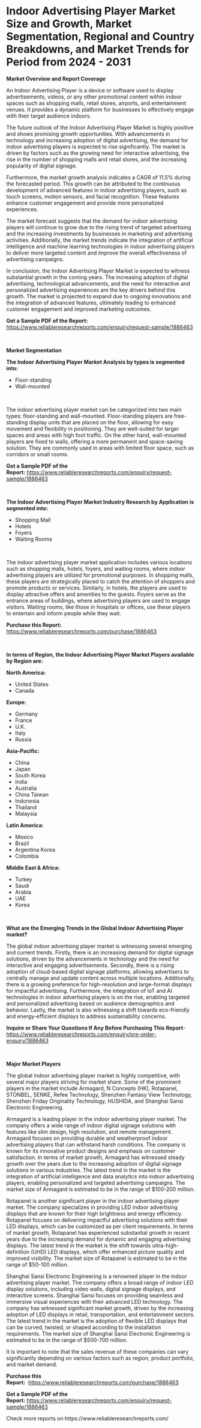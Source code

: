 <p><h1>Indoor Advertising Player Market Size and Growth, Market Segmentation, Regional and Country Breakdowns, and Market Trends for Period from 2024 -  2031</h1></p><p><strong>Market Overview and Report Coverage</strong></p>
<p><p>An Indoor Advertising Player is a device or software used to display advertisements, videos, or any other promotional content within indoor spaces such as shopping malls, retail stores, airports, and entertainment venues. It provides a dynamic platform for businesses to effectively engage with their target audience indoors.</p><p>The future outlook of the Indoor Advertising Player Market is highly positive and shows promising growth opportunities. With advancements in technology and increasing adoption of digital advertising, the demand for indoor advertising players is expected to rise significantly. The market is driven by factors such as the growing need for interactive advertising, the rise in the number of shopping malls and retail stores, and the increasing popularity of digital signage.</p><p>Furthermore, the market growth analysis indicates a CAGR of 11.5% during the forecasted period. This growth can be attributed to the continuous development of advanced features in indoor advertising players, such as touch screens, motion sensors, and facial recognition. These features enhance customer engagement and provide more personalized experiences.</p><p>The market forecast suggests that the demand for indoor advertising players will continue to grow due to the rising trend of targeted advertising and the increasing investments by businesses in marketing and advertising activities. Additionally, the market trends indicate the integration of artificial intelligence and machine learning technologies in indoor advertising players to deliver more targeted content and improve the overall effectiveness of advertising campaigns.</p><p>In conclusion, the Indoor Advertising Player Market is expected to witness substantial growth in the coming years. The increasing adoption of digital advertising, technological advancements, and the need for interactive and personalized advertising experiences are the key drivers behind this growth. The market is projected to expand due to ongoing innovations and the integration of advanced features, ultimately leading to enhanced customer engagement and improved marketing outcomes.</p></p>
<p><strong>Get a Sample PDF of the Report:</strong> <a href="https://www.reliableresearchreports.com/enquiry/request-sample/1886463">https://www.reliableresearchreports.com/enquiry/request-sample/1886463</a></p>
<p>&nbsp;</p>
<p><strong>Market Segmentation</strong></p>
<p><strong>The Indoor Advertising Player Market Analysis by types is segmented into:</strong></p>
<p><ul><li>Floor-standing</li><li>Wall-mounted</li></ul></p>
<p>&nbsp;</p>
<p><p>The indoor advertising player market can be categorized into two main types: floor-standing and wall-mounted. Floor-standing players are free-standing display units that are placed on the floor, allowing for easy movement and flexibility in positioning. They are well-suited for larger spaces and areas with high foot traffic. On the other hand, wall-mounted players are fixed to walls, offering a more permanent and space-saving solution. They are commonly used in areas with limited floor space, such as corridors or small rooms.</p></p>
<p><strong>Get a Sample PDF of the Report:</strong>&nbsp;<a href="https://www.reliableresearchreports.com/enquiry/request-sample/1886463">https://www.reliableresearchreports.com/enquiry/request-sample/1886463</a></p>
<p>&nbsp;</p>
<p><strong>The Indoor Advertising Player Market Industry Research by Application is segmented into:</strong></p>
<p><ul><li>Shopping Mall</li><li>Hotels</li><li>Foyers</li><li>Waiting Rooms</li></ul></p>
<p>&nbsp;</p>
<p><p>The indoor advertising player market application includes various locations such as shopping malls, hotels, foyers, and waiting rooms, where indoor advertising players are utilized for promotional purposes. In shopping malls, these players are strategically placed to catch the attention of shoppers and promote products or services. Similarly, in hotels, the players are used to display attractive offers and amenities to the guests. Foyers serve as the entrance areas of buildings, where advertising players are used to engage visitors. Waiting rooms, like those in hospitals or offices, use these players to entertain and inform people while they wait.</p></p>
<p><strong>Purchase this Report:</strong>&nbsp; <a href="https://www.reliableresearchreports.com/purchase/1886463">https://www.reliableresearchreports.com/purchase/1886463</a></p>
<p>&nbsp;</p>
<p><strong>In terms of Region, the Indoor Advertising Player Market Players available by Region are:</strong></p>
<p>
    <p> <strong> North America: </strong>
        <ul>
            <li>United States</li>
            <li>Canada</li>
        </ul>
        </p> 
    <p> <strong> Europe: </strong>
        <ul>
            <li>Germany</li>
            <li>France</li>
            <li>U.K.</li>
            <li>Italy</li>
            <li>Russia</li>
        </ul>
        </p> 
    <p> <strong> Asia-Pacific: </strong>
        <ul>
            <li>China</li>
            <li>Japan</li>
            <li>South Korea</li>
            <li>India</li>
            <li>Australia</li>
            <li>China Taiwan</li>
            <li>Indonesia</li>
            <li>Thailand</li>
            <li>Malaysia</li>
        </ul>
        </p> 
    <p> <strong> Latin America: </strong>
        <ul>
            <li>Mexico</li>
            <li>Brazil</li>
            <li>Argentina Korea</li>
            <li>Colombia</li>
        </ul>
        </p> 
    <p> <strong> Middle East & Africa: </strong>
        <ul>
            <li>Turkey</li>
            <li>Saudi</li>
            <li>Arabia</li>
            <li>UAE</li>
            <li>Korea</li>
        </ul>
    </p>
    </p>
<p>&nbsp;</p>
<p><strong>What are the Emerging Trends in the Global Indoor Advertising Player market?</strong></p>
<p><p>The global indoor advertising player market is witnessing several emerging and current trends. Firstly, there is an increasing demand for digital signage solutions, driven by the advancements in technology and the need for interactive and engaging advertisements. Secondly, there is a rising adoption of cloud-based digital signage platforms, allowing advertisers to centrally manage and update content across multiple locations. Additionally, there is a growing preference for high-resolution and large-format displays for impactful advertising. Furthermore, the integration of IoT and AI technologies in indoor advertising players is on the rise, enabling targeted and personalized advertising based on audience demographics and behavior. Lastly, the market is also witnessing a shift towards eco-friendly and energy-efficient displays to address sustainability concerns.</p></p>
<p><strong>Inquire or Share Your Questions If Any Before Purchasing This Report</strong>- <a href="https://www.reliableresearchreports.com/enquiry/pre-order-enquiry/1886463">https://www.reliableresearchreports.com/enquiry/pre-order-enquiry/1886463</a></p>
<p>&nbsp;</p>
<p><strong>Major Market Players</strong></p>
<p><p>The global indoor advertising player market is highly competitive, with several major players striving for market share. Some of the prominent players in the market include Armagard, N Concepts (HK), Rotapanel, STONBEL, SENKE, Refee Technology, Shenzhen Fantasy View Technology, Shenzhen Friday Originality Technology, HUSHIDA, and Shanghai Sansi Electronic Engineering.</p><p>Armagard is a leading player in the indoor advertising player market. The company offers a wide range of indoor digital signage solutions with features like slim design, high resolution, and remote management. Armagard focuses on providing durable and weatherproof indoor advertising players that can withstand harsh conditions. The company is known for its innovative product designs and emphasis on customer satisfaction. In terms of market growth, Armagard has witnessed steady growth over the years due to the increasing adoption of digital signage solutions in various industries. The latest trend in the market is the integration of artificial intelligence and data analytics into indoor advertising players, enabling personalized and targeted advertising campaigns. The market size of Armagard is estimated to be in the range of $100-200 million.</p><p>Rotapanel is another significant player in the indoor advertising player market. The company specializes in providing LED indoor advertising displays that are known for their high brightness and energy efficiency. Rotapanel focuses on delivering impactful advertising solutions with their LED displays, which can be customized as per client requirements. In terms of market growth, Rotapanel has experienced substantial growth in recent years due to the increasing demand for dynamic and engaging advertising displays. The latest trend in the market is the shift towards ultra-high-definition (UHD) LED displays, which offer enhanced picture quality and improved visibility. The market size of Rotapanel is estimated to be in the range of $50-100 million.</p><p>Shanghai Sansi Electronic Engineering is a renowned player in the indoor advertising player market. The company offers a broad range of indoor LED display solutions, including video walls, digital signage displays, and interactive screens. Shanghai Sansi focuses on providing seamless and immersive visual experiences with their advanced LED technology. The company has witnessed significant market growth, driven by the increasing adoption of LED displays in retail, transportation, and entertainment sectors. The latest trend in the market is the adoption of flexible LED displays that can be curved, twisted, or shaped according to the installation requirements. The market size of Shanghai Sansi Electronic Engineering is estimated to be in the range of $500-700 million.</p><p>It is important to note that the sales revenue of these companies can vary significantly depending on various factors such as region, product portfolio, and market demand.</p></p>
<p><strong>Purchase this Report:</strong>&nbsp;&nbsp;<a href="https://www.reliableresearchreports.com/purchase/1886463">https://www.reliableresearchreports.com/purchase/1886463</a></p>
<p></p>
<p><strong>Get a Sample PDF of the Report:</strong>&nbsp;<a href="https://www.reliableresearchreports.com/enquiry/request-sample/1886463">https://www.reliableresearchreports.com/enquiry/request-sample/1886463</a></p>
<p>Check more reports on https://www.reliableresearchreports.com/</p>